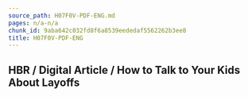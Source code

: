 ```yaml
---
source_path: H07F0V-PDF-ENG.md
pages: n/a-n/a
chunk_id: 9aba642c032fd8f6a8539eededaf5562262b3ee8
title: H07F0V-PDF-ENG
---
```

## HBR / Digital Article / How to Talk to Your Kids About Layoffs
